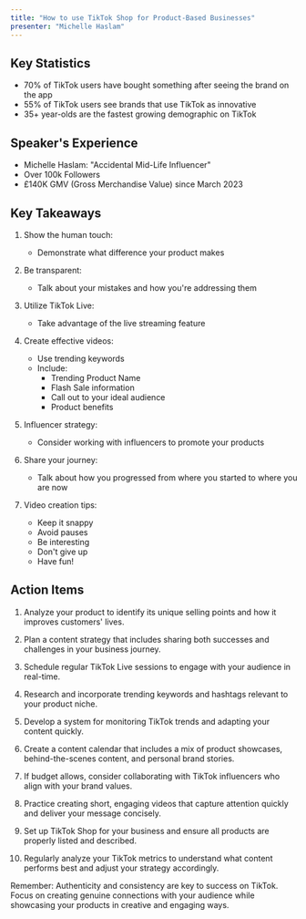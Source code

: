 ```yaml
---
title: "How to use TikTok Shop for Product-Based Businesses"
presenter: "Michelle Haslam"
---
```

## Key Statistics
- 70% of TikTok users have bought something after seeing the brand on the app
- 55% of TikTok users see brands that use TikTok as innovative
- 35+ year-olds are the fastest growing demographic on TikTok

## Speaker's Experience
- Michelle Haslam: "Accidental Mid-Life Influencer"
- Over 100k Followers
- £140K GMV (Gross Merchandise Value) since March 2023

## Key Takeaways

1. Show the human touch:
   - Demonstrate what difference your product makes

2. Be transparent:
   - Talk about your mistakes and how you're addressing them

3. Utilize TikTok Live:
   - Take advantage of the live streaming feature

4. Create effective videos:
   - Use trending keywords
   - Include:
     - Trending Product Name
     - Flash Sale information
     - Call out to your ideal audience
     - Product benefits

5. Influencer strategy:
   - Consider working with influencers to promote your products

6. Share your journey:
   - Talk about how you progressed from where you started to where you are now

7. Video creation tips:
   - Keep it snappy
   - Avoid pauses
   - Be interesting
   - Don't give up
   - Have fun!

## Action Items

1. Analyze your product to identify its unique selling points and how it improves customers' lives.

2. Plan a content strategy that includes sharing both successes and challenges in your business journey.

3. Schedule regular TikTok Live sessions to engage with your audience in real-time.

4. Research and incorporate trending keywords and hashtags relevant to your product niche.

5. Develop a system for monitoring TikTok trends and adapting your content quickly.

6. Create a content calendar that includes a mix of product showcases, behind-the-scenes content, and personal brand stories.

7. If budget allows, consider collaborating with TikTok influencers who align with your brand values.

8. Practice creating short, engaging videos that capture attention quickly and deliver your message concisely.

9. Set up TikTok Shop for your business and ensure all products are properly listed and described.

10. Regularly analyze your TikTok metrics to understand what content performs best and adjust your strategy accordingly.

Remember: Authenticity and consistency are key to success on TikTok. Focus on creating genuine connections with your audience while showcasing your products in creative and engaging ways.
